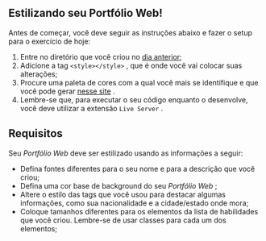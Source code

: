 ## Estilizando seu Portfólio Web!

Antes de começar, você deve seguir as instruções abaixo e fazer o setup para o exercício de hoje:

1. Entre no diretório que você criou no [dia anterior](https://github.com/lramos33/Trybe/tree/master/Exerc%C3%ADcios/Fundamentos/Bloco%2003%20-%20HTML%20e%20CSS/3.1%20-%20Estruturas%20de%20p%C3%A1gina);
2. Adicione a tag `<style></style>` , que é onde você vai colocar suas alterações;
3. Procure uma paleta de cores com a qual você mais se identifique e que você pode gerar [nesse site](https://coolors.co/) .
4. Lembre-se que, para executar o seu código enquanto o desenvolve, você deve utilizar a extensão `Live Server` .


## Requisitos

Seu _Portfólio Web_ deve ser estilizado usando as informações a seguir:

- Defina fontes diferentes para o seu nome e para a descrição que você criou;
- Defina uma cor base de background do seu _Portfólio Web_ ;
- Altere o estilo das tags que você usou para destacar algumas informações, como sua nacionalidade e a cidade/estado onde mora;
- Coloque tamanhos diferentes para os elementos da lista de habilidades que você criou. Lembre-se de usar classes para cada um dos elementos;
